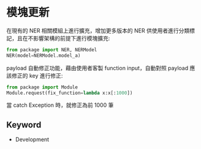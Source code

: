 # 模塊更新

在現有的 NER 相關模組上進行擴充，增加更多版本的 NER 供使用者進行分類標記，且在不影響架構的前提下進行模塊擴充:    
```python
from package import NER, NERModel
NER(model=NERModel.model_a)
```

payload 自動修正功能，藉由使用者客製 function input，自動對照 payload 應該修正的 key 進行修正:
```python
from package import Module
Module.request(fix_function=lambda x:x[:1000])
```
當 catch Exception 時，就修正為前 1000 筆

## Keyword
- Development
